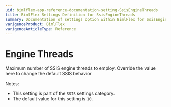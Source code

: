 ```yaml
---
uid: bimlflex-app-reference-documentation-setting-SsisEngineThreads
title: BimlFlex Settings Definition for SsisEngineThreads
summary: Documentation of settings option within BimlFlex for SsisEngineThreads
varigenceProduct: BimlFlex
varigenceArticleType: Reference
---
```


# Engine Threads

Maximum number of SSIS engine threads to employ. Override the value here to change the default SSIS behavior

Notes:
* This setting is part of the `SSIS` settings category.
* The default value for this setting is `10`.
